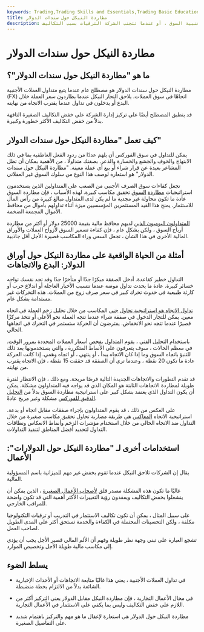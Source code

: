 ```yaml
---
keywords: Trading,Trading Skills and Essentials,Trading Basic Education,Trading Skills
title: مطاردة النيكل حول سندات الدولار
description: مطاردة النيكل حول الأوراق النقدية بالدولار يشير إلى الوقت الذي يطارد فيه متداول العملات الأجنبية السوق ، أو عندما تتجنب الشركة الترقيات بسبب التكاليف.
---
```


# مطاردة النيكل حول سندات الدولار
## ما هو "مطاردة النيكل حول سندات الدولار"؟

مطاردة النيكل حول سندات الدولار هو مصطلح عام عندما يتبع متداول العملات الأجنبية (FX) اتجاهًا في سوق العملات. يلاحق التجار النيكل عندما يطاردون سعر العملة خلال البدع أو يدخلون في تداول عندما يقترب الاتجاه من نهايته.

قد ينطبق المصطلح أيضًا على تركيز إدارة الشركة على خفض التكاليف الصغيرة التافهة بدلاً من خفض التكاليف الأكثر خطورة وكبيرة.

## كيف تعمل "مطاردة النيكل حول سندات الدولار"

يمكن للتداول في سوق الفوركس أن يلهم عددًا من ردود الفعل العاطفية بما في ذلك الابتهاج والخوف والجشع والخسارة والذعر. بصفتك متداولًا ، من الأهمية بمكان أن تظل المشاعر بعيدة عن قرار شراء أو بيع أي عملة معينة. "مطاردة النيكل حول سندات الدولار" هو استعارة لوصف هذا النوع من سلوك السوق غير العقلاني.

تجعل كفاءات سوق الصرف الأجنبي من الصعب على المتداولين الذين يستخدمون استراتيجيات [مطاردة](/chasingthemarket) [السوق](/chasingthemarket) تحقيق مكاسب كبيرة. لهذه الأسباب ، فإن مطاردة السوق عادة ما تكون محاولة غير مجدية ما لم يكن لدى المتداول مبالغ كبيرة من رأس المال للاستثمار. يمنح هذا القيد المستثمرين المؤسسيين ميزة أثناء تداولهم بأموال من محافظ الأموال المجمعة الضخمة.

[المتداولون اليوميون الذين](/daytrader) لديهم محافظ مالية بقيمة 25000 دولار أو أكثر من مطاردة أرباح السوق ، ولكن بشكل عام ، فإن كفاءة تسعير السوق لأزواج العملات والأوراق المالية الأخرى في هذا الشأن ، تجعل السعي وراء المكاسب قصيرة الأجل أقل جاذبية.

## أمثلة من الحياة الواقعية على مطاردة النيكل حول أوراق الدولار: البدع والاتجاهات

التداول خطير كقاعدة. أدخل الصفقة مبكرًا جدًا أو متأخرًا جدًا وقد تجد نفسك تواجه خسائر كبيرة. عادة ما يحدث تداول موضة عندما تتسبب الأخبار العاجلة أو اندلاع حرب أو كارثة طبيعية في حدوث تحرك كبير في سعر صرف زوج من العملات. هذه التحركات غير مستدامة بشكل عام.

[تداول الاتجاه هو استراتيجية تحاول](/trendtrading) [جني](/trendtrading) المكاسب من خلال تحليل زخم العملة في اتجاه معين. يمكن للتجار الدخول في صفقة شراء عندما تتجه العملة نحو الأعلى أو تتخذ مركزًا قصيرًا عندما تتجه نحو الانخفاض. يفترضون أن الحركة ستستمر في التحرك في اتجاهها الحالي.

باستخدام التحليل الفني ، يقوم المتداول بفحص أسعار العملات المحددة بمرور الوقت. في معظم الحالات ، سوف يتعرفون على الأنماط المتكررة ، والتي يستخدمونها بعد ذلك للتنبؤ باتجاه السوق وما إذا كان الاتجاه يبدأ ، أو ينتهي ، أو اتجاه وهمي. إذا كانت الحركة عادة ما تكون 20 نقطة ، وعندما ترى أن الصفقة قد حققت 15 نقطة ، فإن الاتجاه يقترب من نهايته.

قد تقدم التطورات والاتجاهات الجديدة التالية فرصًا مربحة. ومع ذلك ، فإن الانتظار لفترة طويلة لمطاردة الاتجاهات الثابتة هو المكان الذي قد يواجه فيه المتداولون مشكلة. يمكن أن يكون التداول الذي يعتمد بشكل كبير على استراتيجية مطاردة السوق بدلاً من [التحليل الدقيق للفوركس](/forex-analysis-fundamental-technical) مشكلة وغير مربح عادةً.

على العكس من ذلك ، قد يقوم المتداولون بإجراء صفقات مقابل اتجاه أو بدعة. استراتيجية الاتجاه [المعاكس](/countertrend) هي طريقة مضاربة تحاول تحقيق مكاسب صغيرة من خلال التداول ضد الاتجاه الحالي من خلال استخدام مؤشرات الزخم وأنماط الانعكاس ونطاقات التداول لتحديد أفضل المناطق لتنفيذ التداولات.

## استخدامات أخرى لـ "مطاردة النيكل حول الدولارات": الأعمال

يقال إن الشركات تلاحق النيكل عندما تقوم بخفض غير مهم للميزانية باسم المسؤولية المالية.

غالبًا ما تكون هذه المشكلة مصدر قلق [لأصحاب الأعمال الصغيرة](/smallandmidsizeenterprises) ، الذين يمكن أن ينشغلوا بخفض التكاليف ويفقدون رؤية التغييرات الأكثر أهمية التي قد تكون واضحة للمراقب الخارجي.

على سبيل المثال ، يمكن أن تكون تكاليف الاستثمار في التدريب أو ترقيات التكنولوجيا مكلفة ، ولكن التحسينات المحتملة في الكفاءة والخدمة تستحق أكثر على المدى الطويل لصاحب العمل.

تشجع العبارة على تبني وجهة نظر طويلة وفهم أن الألم المالي قصير الأجل يجب أن يؤدي إلى مكاسب مالية طويلة الأجل وتخصيص الموارد.

## يسلط الضوء

- في تداول العملات الأجنبية ، يعني هذا غالبًا متابعة الاتجاهات أو الأحداث الإخبارية الشائعة بدلاً من الالتزام بخطة منضبطة.

- في مجال الأعمال التجارية ، فإن مطاردة النيكل مقابل الدولار يعني التركيز أكثر من اللازم على خفض التكاليف وليس بما يكفي على الاستثمار في الأعمال التجارية.

- مطاردة النيكل حول الدولار هي استعارة لإغفال ما هو مهم والتركيز باهتمام شديد على التفاصيل الصغيرة.

